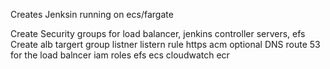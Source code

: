 Creates Jenksin running on ecs/fargate



Create Security groups for load balancer, jenkins controller servers, efs 
Create alb
    targert group
    listner
    listern rule
    https acm optional
DNS route 53 for the load balncer
iam roles
efs 
ecs
cloudwatch
ecr




